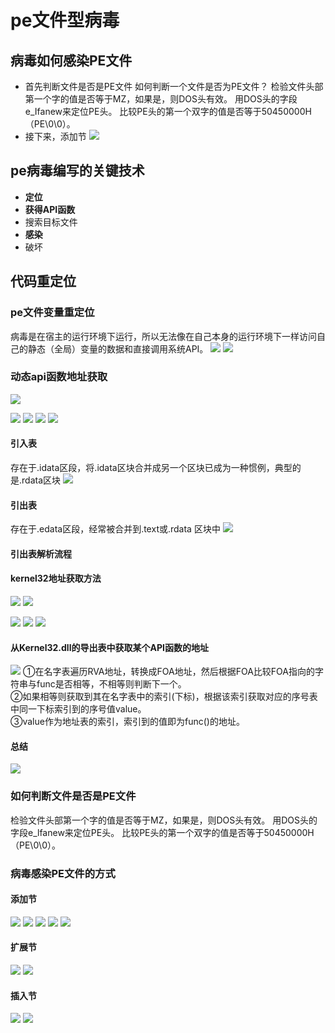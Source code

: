 # pe文件型病毒
## 病毒如何感染PE文件
- 首先判断文件是否是PE文件
如何判断一个文件是否为PE文件？
检验文件头部第一个字的值是否等于MZ，如果是，则DOS头有效。
用DOS头的字段e_Ifanew来定位PE头。
比较PE头的第一个双字的值是否等于50450000H（PE\0\0）。
- 接下来，添加节
![](https://gitee.com/guuest/images/raw/master/img/20210616141045.png)
## pe病毒编写的关键技术
- **定位**
- **获得API函数**
- 搜索目标文件
- **感染**
- 破坏

## 代码重定位
### pe文件变量重定位
病毒是在宿主的运行环境下运行，所以无法像在自己本身的运行环境下一样访问自己的静态（全局）变量的数据和直接调用系统API。
![](https://gitee.com/guuest/images/raw/master/img/20210616142751.png)
![](https://gitee.com/guuest/images/raw/master/img/20210616143135.png)
### 动态api函数地址获取
![](https://gitee.com/guuest/images/raw/master/img/20210616144210.png)

![](https://gitee.com/guuest/images/raw/master/img/20210616144641.png)
![](https://gitee.com/guuest/images/raw/master/img/20210616144827.png)
![](https://gitee.com/guuest/images/raw/master/img/20210616153912.png)
![](https://gitee.com/guuest/images/raw/master/img/20210616154041.png)

#### 引入表
存在于.idata区段，将.idata区块合并成另一个区块已成为一种惯例，典型的是.rdata区块
![](https://gitee.com/guuest/images/raw/master/img/20210616144300.png)
#### 引出表
存在于.edata区段，经常被合并到.text或.rdata 区块中
![](https://gitee.com/guuest/images/raw/master/img/20210616160007.png)

#### 引出表解析流程


#### kernel32地址获取方法
![](https://gitee.com/guuest/images/raw/master/img/20210616155409.png)
![](https://gitee.com/guuest/images/raw/master/img/20210616222200.png)

![](https://gitee.com/guuest/images/raw/master/img/20210616155425.png)
![](https://gitee.com/guuest/images/raw/master/img/20210616155452.png)
![](https://gitee.com/guuest/images/raw/master/img/20210616155516.png)



#### 从Kernel32.dll的导出表中获取某个API函数的地址
![](https://gitee.com/guuest/images/raw/master/img/20210616162132.png)
①在名字表遍历RVA地址，转换成FOA地址，然后根据FOA比较FOA指向的字符串与func是否相等，不相等则判断下一个。  
②如果相等则获取到其在名字表中的索引(下标)，根据该索引获取对应的序号表中同一下标索引到的序号值value。  
③value作为地址表的索引，索引到的值即为func()的地址。
#### 总结
![](https://gitee.com/guuest/images/raw/master/img/20210616163842.png)

### 如何判断文件是否是PE文件
检验文件头部第一个字的值是否等于MZ，如果是，则DOS头有效。
用DOS头的字段e_lfanew来定位PE头。
比较PE头的第一个双字的值是否等于50450000H（PE\0\0）。


### 病毒感染PE文件的方式

#### 添加节
![](https://gitee.com/guuest/images/raw/master/img/20210616164350.png)
![](https://gitee.com/guuest/images/raw/master/img/20210616165118.png)
![](https://gitee.com/guuest/images/raw/master/img/20210616170311.png)
![](https://gitee.com/guuest/images/raw/master/img/20210616170318.png)
![](https://gitee.com/guuest/images/raw/master/img/20210616170329.png)

#### 扩展节
![](https://gitee.com/guuest/images/raw/master/img/20210616164946.png)
![](https://gitee.com/guuest/images/raw/master/img/20210616165137.png)

#### 插入节
![](https://gitee.com/guuest/images/raw/master/img/20210616165228.png)
![](https://gitee.com/guuest/images/raw/master/img/20210616165242.png)
